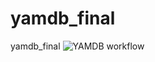 # yamdb_final
yamdb_final
![YAMDB workflow](https://github.com/ilart/yamdb_final/actions/workflows/yamdb_workflow.yml/badge.svg)